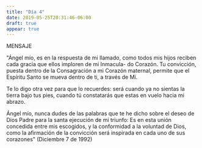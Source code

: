 ```yaml
---
title: "Día 4"
date: 2019-05-25T20:31:46-06:00
draft: true
appear: true
---
```


MENSAJE

"Ángel mío, es en la respuesta de mi llamado, como todos mis hijos reciben cada gracia que ellos imploren de mi Inmacula- do Corazón. Tu convicción, puesta dentro de la Consagración a mi Corazón maternal, permite que el Espíritu Santo se mueva dentro de ti, a través de Mí.

Te lo digo otra vez para que lo recuerdes: será cuando ya no sientas la tierra bajo tus pies, cuando tú constatarás que estas en vuelo hacia mi abrazo.

Ángel mío, nunca dudes de las palabras que te he dicho sobre el deseo de Dios Padre para la santa ejecución de mi triunfo: Es en esta unión concedida entre mis escogidos, y la conformidad a la voluntad de Dios, como la afirmación de la convicción será inspirada en cada uno de sus corazones" (Diciembre 7 de 1992)

